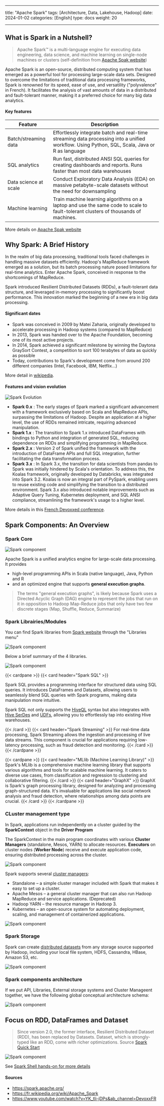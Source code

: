 
---
title: "Apache Spark"
tags: [Architecture, Data, Lakehouse, Hadoop]
date: 2024-01-02
categories: [English]
type: docs
weight: 20

---

## What is Spark in a Nutshell?

> Apache Spark™ is a multi-language engine for executing data engineering, data science, and machine learning on single-node machines or clusters (self-definition from [Apache Spak website](https://spark.apache.org/))

Apache Spark is an open-source, distributed computing system that has emerged as a powerful tool for processing large-scale data sets. Designed to overcome the limitations of traditional data processing frameworks, Spark is renowned for its speed, ease of use, and versatility ("polyvalence" in French). It facilitates the analysis of vast amounts of data in a distributed and fault-tolerant manner, making it a preferred choice for many big data analytics.

#### Key features

|Feature|Description|
|--|--|
|Batch/streaming data|Effortlessly integrate batch and real-time streaming data processing into a unified workflow. Using Python, SQL, Scala, Java or R as language|
|SQL analytics|Run fast, distributed ANSI SQL queries for creating dashboards and reports. Runs faster than most data warehouses|
|Data science at scale|Conduct Exploratory Data Analysis (EDA) on massive petabyte-scale datasets without the need for downsampling|
|Machine learning|Train machine learning algorithms on a laptop and use the same code to scale to fault-tolerant clusters of thousands of machines.|

More details on [Apache Spak website](https://spark.apache.org/)

## Why Spark: A Brief History

In the realm of big data processing, traditional tools faced challenges in handling massive datasets efficiently. Hadoop's MapReduce framework emerged as a solution, but its batch processing nature posed limitations for real-time analytics. Enter Apache Spark, conceived in response to the shortcomings of MapReduce. 

Spark introduced Resilient Distributed Datasets (RDDs), a fault-tolerant data structure, and leveraged in-memory processing to significantly boost performance. This innovation marked the beginning of a new era in big data processing.

#### Significant dates

- Spark was conceived in 2009 by Matei Zaharia, originally developed to accelerate processing in Hadoop systems (compared to MapReduce)
- In 2013, Spark was handed over to the Apache Foundation, becoming one of its most active projects.
- In 2014, Spark achieved a significant milestone by winning the Daytona GraySort Contest, a competition to sort 100 terabytes of data as quickly as possible
- Today, contributions to Spark's development come from around 200 different companies (Intel, Facebook, IBM, Netflix...)

More detail in [wikipedia](https://fr.wikipedia.org/wiki/Apache_Spark).

#### Features and vision evolution


![Spark Evolution](./spark-spark-evolution.drawio.png)


- **Spark 0.x** : The early stages of Spark marked a significant advancement with a framework exclusively based on Scala and MapReduce APIs, surpassing the limitations of Hadoop. Despite an application at a higher level, the use of RDDs remained intricate, requiring advanced manipulation.
- **Spark 1.x** : The transition to Spark 1.x introduced DataFrames with bindings to Python and integration of generated SQL, reducing dependence on RDDs and simplifying programming in MapReduce.
- **Spark 2.x** : Version 2 of Spark unified the framework with the introduction of DataFrame APIs and full SQL integration, further facilitating the data transformation process.
- **Spark 3.x** : In Spark 3.x, the transition for data scientists from pandas to Spark was initially hindered by Scala's orientation. To address this, the Koalas framework, originally developed by Databricks, was integrated into Spark 3.2. Koalas is now an integral part of PySpark, enabling users to reuse existing code and simplifying the transition to a distributed environment. Spark 3.x also introduced notable improvements such as Adaptive Query Tuning, Kubernetes deployment, and SQL ANSI compliance, streamlining the framework's usage to a higher level.

More details in this [French Devoxxed conference](https://www.youtube.com/watch?v=YK_tli-jDPs).


## Spark Components: An Overview

### Spark Core

![Spark component](./spark-spark-components-01.drawio.png)

Apache Spark is a unified analytics engine for large-scale data processing. It provides 
- high-level programming APIs in Scala (native language), Java, Python and R 
- and an optimized engine that supports **general execution graphs**.

> The terms "general execution graphs", is likely because Spark uses a Directed Acyclic Graph (DAG) engine to represent the jobs that run on it in opposition to Hadoop Map-Reduce jobs that only have two few discrete stages (Map, Shuffle, Reduce, Summarize)

### Spark Librairies/Modules

You can find Spark libraries from [Spark website](https://spark.apache.org/) through the "Libraries menu"

![Spark component](./spark-4-librairies.png)

Below a brief summary of the 4 libraries.

![Spark component](./spark-spark-components-02.drawio.png)

{{< cardpane >}}
{{< card header="Spark SQL" >}}
<p>Spark SQL provides a programming interface for structured data using SQL queries. It introduces DataFrames and Datasets, allowing users to seamlessly blend SQL queries with Spark programs, making data manipulation more intuitive.</p>
<p>Spark SQL not only supports the <a href="https://cwiki.apache.org/confluence/display/Hive/LanguageManual">HiveQL</a> syntax but also integrates with <a href="https://cwiki.apache.org/confluence/display/hive/serde"> Hive SerDes</a>  and <a href="https://cwiki.apache.org/confluence/display/Hive/LanguageManual+UDF">UDFs</a>, allowing you to effortlessly tap into existing Hive warehouses. </p>
{{< /card >}}
{{< card header="Spark Streaming" >}}
For real-time data processing, Spark Streaming allows the ingestion and processing of live data streams. This component is crucial for applications requiring low-latency processing, such as fraud detection and monitoring.
{{< /card >}}
{{< /cardpane >}}

{{< cardpane >}}
{{< card header="MLlib (Machine Learning Library)" >}}
Spark's MLlib is a comprehensive machine learning library that supports various algorithms and tools for scalable machine learning. It caters to diverse use cases, from classification and regression to clustering and collaborative filtering.
{{< /card >}}
{{< card header="GraphX" >}}
GraphX is Spark's graph processing library, designed for analyzing and processing graph-structured data. It's invaluable for applications like social network analysis and fraud detection, where relationships among data points are crucial.
{{< /card >}}
{{< /cardpane >}}

### CLuster management type

In Spark, applications run independently on a cluster guided by the **SparkContext** object in the **Driver Program**

The SparkContext in the main program coordinates with various **Cluster Managers** (standalone, Mesos, YARN) to allocate resources. **Executors** on cluster nodes (**Worker Node**) receive and execute application code, ensuring distributed processing across the cluster.

![Spark component](./spark-spark-deployment.drawio.png)

Spark supports several [cluster managers](https://spark.apache.org/docs/3.5.0/cluster-overview.html#cluster-manager-types):
- Standalone – a simple cluster manager included with Spark that makes it easy to set up a cluster.
- Apache Mesos – a general cluster manager that can also run Hadoop MapReduce and service applications. (Deprecated)
- Hadoop YARN – the resource manager in Hadoop 3.
- Kubernetes – an open-source system for automating deployment, scaling, and management of containerized applications.

![Spark component](./spark-spark-components-03.drawio.png)


### Spark Storage

Spark can create [distributed datasets](https://spark.apache.org/docs/3.5.0/rdd-programming-guide.html#external-datasets) from any storage source supported by Hadoop, including your local file system, HDFS, Cassandra, HBase, Amazon S3, etc.    

![Spark component](./spark-spark-components-04.drawio.png)

### Spark components architecture

If we put API, Libraries, External storage systems and Cluster Manageent together, we have the following global conceptual architecture schema:

![Spark component](./spark-spark-components.drawio.png)


## Focus on RDD, DataFrames and Dataset 

> Since version 2.0, the former interface, Resilient Distributed Dataset (RDD), has been replaced by Datasets. Dataset, which is strongly-typed like an RDD, come with richer optimizations. Source [Spark Quick Start](https://spark.apache.org/docs/latest/quick-start.html) 

![Spark component](./spark-programming-guides.png)

See [Spark Shell hands-on for more details](./02-spark-shell/)

#### Sources
- https://spark.apache.org/
- https://fr.wikipedia.org/wiki/Apache_Spark
- https://www.youtube.com/watch?v=YK_tli-jDPs&ab_channel=DevoxxFR
